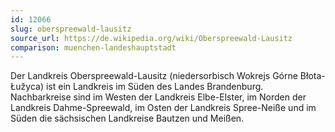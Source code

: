 ```yaml
---
id: 12066
slug: oberspreewald-lausitz
source_url: https://de.wikipedia.org/wiki/Oberspreewald-Lausitz
comparison: muenchen-landeshauptstadt
---
```


Der Landkreis Oberspreewald-Lausitz (niedersorbisch Wokrejs Górne Błota-Łužyca) ist ein Landkreis im Süden des Landes Brandenburg. Nachbarkreise sind im Westen der Landkreis Elbe-Elster, im Norden der Landkreis Dahme-Spreewald, im Osten der Landkreis Spree-Neiße und im Süden die sächsischen Landkreise Bautzen und Meißen.
